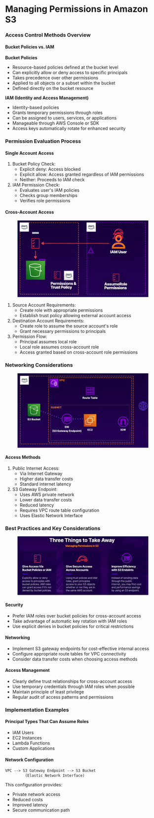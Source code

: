 # Managing Permissions in Amazon S3

### Access Control Methods Overview

#### Bucket Policies vs. IAM

**Bucket Policies**

* Resource-based policies defined at the bucket level
* Can explicitly allow or deny access to specific principals
* Takes precedence over other permissions
* Applied to all objects or a subset within the bucket
* Defined directly on the bucket resource

**IAM (Identity and Access Management)**

* Identity-based policies
* Grants temporary permissions through roles
* Can be assigned to users, services, or applications
* Manageable through AWS Console or SDK
* Access keys automatically rotate for enhanced security

### Permission Evaluation Process

#### Single Account Access

1. Bucket Policy Check:
   * Explicit deny: Access blocked
   * Explicit allow: Access granted regardless of IAM permissions
   * Neither: Proceeds to IAM check
2. IAM Permission Check:
   * Evaluates user's IAM policies
   * Checks group memberships
   * Verifies role permissions

#### Cross-Account Access

<figure><img src="../../../../.gitbook/assets/image (7) (1) (1) (1) (1).png" alt=""><figcaption></figcaption></figure>

1. Source Account Requirements:
   * Create role with appropriate permissions
   * Establish trust policy allowing external account access
2. Destination Account Requirements:
   * Create role to assume the source account's role
   * Grant necessary permissions to principals
3. Permission Flow:
   * Principal assumes local role
   * Local role assumes cross-account role
   * Access granted based on cross-account role permissions

### Networking Considerations

<figure><img src="../../../../.gitbook/assets/image (8) (1) (1) (1) (1).png" alt=""><figcaption></figcaption></figure>

#### Access Methods

1. Public Internet Access:
   * Via Internet Gateway
   * Higher data transfer costs
   * Standard internet latency
2. S3 Gateway Endpoint:
   * Uses AWS private network
   * Lower data transfer costs
   * Reduced latency
   * Requires VPC route table configuration
   * Uses Elastic Network Interface

### Best Practices and Key Considerations

<figure><img src="../../../../.gitbook/assets/image (9) (1) (1) (1) (1).png" alt=""><figcaption></figcaption></figure>

#### Security

* Prefer IAM roles over bucket policies for cross-account access
* Take advantage of automatic key rotation with IAM roles
* Use explicit denies in bucket policies for critical restrictions

#### Networking

* Implement S3 gateway endpoints for cost-effective internal access
* Configure appropriate route tables for VPC connectivity
* Consider data transfer costs when choosing access methods

#### Access Management

* Clearly define trust relationships for cross-account access
* Use temporary credentials through IAM roles when possible
* Maintain principle of least privilege
* Regular audit of access patterns and permissions

### Implementation Examples

#### Principal Types That Can Assume Roles

* IAM Users
* EC2 Instances
* Lambda Functions
* Custom Applications

#### Network Configuration

```
VPC --> S3 Gateway Endpoint --> S3 Bucket
         (Elastic Network Interface)
```

This configuration provides:

* Private network access
* Reduced costs
* Improved latency
* Secure communication path

